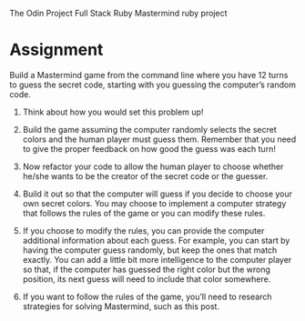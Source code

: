 The Odin Project Full Stack Ruby Mastermind ruby project

# Assignment

Build a Mastermind game from the command line where you have 12 turns to guess the secret code, starting with you guessing the computer’s random code.

1. Think about how you would set this problem up!

2. Build the game assuming the computer randomly selects the secret colors and the human player must guess them. Remember that you need to give the proper feedback on how good the guess was each turn!

3. Now refactor your code to allow the human player to choose whether he/she wants to be the creator of the secret code or the guesser.

4. Build it out so that the computer will guess if you decide to choose your own secret colors. You may choose to implement a computer strategy that follows the rules of the game or you can modify these rules.

5. If you choose to modify the rules, you can provide the computer additional information about each guess. For example, you can start by having the computer guess randomly, but keep the ones that match exactly. You can add a little bit more intelligence to the computer player so that, if the computer has guessed the right color but the wrong position, its next guess will need to include that color somewhere.

6. If you want to follow the rules of the game, you’ll need to research strategies for solving Mastermind, such as this post.
